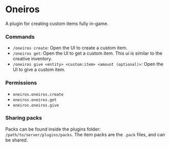 # Oneiros

A plugin for creating custom items fully in-game.

### Commands

 * ```/oneiros create```: Open the UI to create a custom item.
 * ```/oneiros get```: Open the UI to get a custom item. This ui is similar to the creative inventory.
 * ```/oneiros give <entity> <custom:item> <amount (optional)>```: Open the UI to give a custom item.

### Permissions

 * ```oneiros.oneiros.create```
 * ```oneiros.oneiros.get```
 * ```oneiros.oneiros.give```

### Sharing packs

Packs can be found inside the plugins folder: ```/path/to/server/plugins/packs```. The item packs are the ```.pack``` files, and can be shared.
